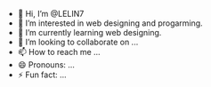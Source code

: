 - 👋 Hi, I’m @LELIN7
- 👀 I’m interested in web designing and progarming.
- 🌱 I’m currently learning web designing.
- 💞️ I’m looking to collaborate on ...
- 📫 How to reach me ...
- 😄 Pronouns: ...
- ⚡ Fun fact: ...

<!---
LELIN7/LELIN7 is a ✨ special ✨ repository because its `README.md` (this file) appears on your GitHub profile.
You can click the Preview link to take a look at your changes.
--->
